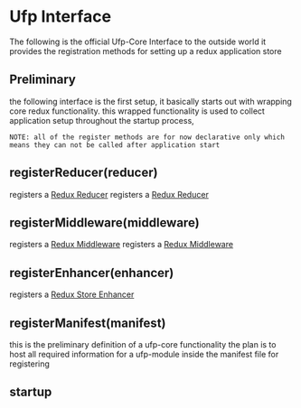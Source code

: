 # Ufp Interface

The following is the official Ufp-Core Interface to the outside world it provides the registration methods for setting up a redux application store

## Preliminary

the following interface is the first setup, it basically starts out with wrapping core redux functionality. this wrapped functionality is used to collect application setup throughout the startup process, 

    NOTE: all of the register methods are for now declarative only which means they can not be called after application start
    
## registerReducer(reducer)

registers a [Redux Reducer](http://redux.js.org/docs/basics/Reducers.html) 
registers a [Redux Reducer](http://redux.js.org/docs/Glossary.html#reducer) 



## registerMiddleware(middleware)                 

registers a [Redux Middleware](http://redux.js.org/docs/advanced/Middleware.html) 
registers a [Redux Middleware](http://redux.js.org/docs/Glossary.html#middleware) 

## registerEnhancer(enhancer)
                               
registers a [Redux Store Enhancer](http://redux.js.org/docs/api/createStore.html#arguments) 

## registerManifest(manifest)

this is the preliminary definition of a ufp-core functionality the plan is to host all required information for a ufp-module inside the manifest file for registering

## startup
